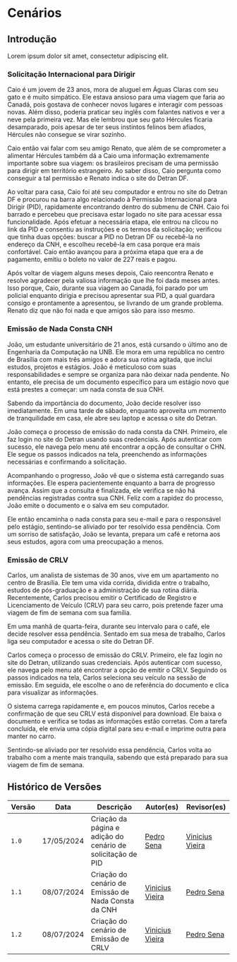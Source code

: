 # Cenários

## Introdução

Lorem ipsum dolor sit amet, consectetur adipiscing elit.

### Solicitação Internacional para Dirigir

Caio é um jovem de 23 anos, mora de aluguel em Águas Claras com seu gato e é muito simpático. Ele estava ansioso para uma viagem que faria ao Canadá, pois gostava de conhecer novos lugares e interagir com pessoas novas. Além disso, poderia praticar seu inglês com falantes nativos e ver a neve pela primeira vez. Mas ele lembrou que seu gato Hércules ficaria desamparado, pois apesar de ter seus instintos felinos bem afiados, Hércules não consegue se virar sozinho. 

Caio então vai falar com seu amigo Renato, que além de se comprometer a alimentar Hércules também dá a Caio uma informação extremamente importante sobre sua viagem: os brasileiros precisam de uma permissão para dirigir em território estrangeiro. Ao saber disso, Caio pergunta como conseguir a tal permissão e Renato indica o site do Detran DF. 

Ao voltar para casa, Caio foi até seu computador e entrou no site do Detran DF e procurou na barra algo relacionado à Permissão Internacional para Dirigir (PID), rapidamente encontrando dentro do submenu de CNH. Caio foi barrado e percebeu que precisava estar logado no site para acessar essa funcionalidade. Após efetuar a necessária etapa, ele entrou na clicou no link da PID e consentiu as instruções e os termos da solicitação; verificou que tinha duas opções: buscar a PID no Detran DF ou recebê-la no endereço da CNH, e escolheu recebê-la em casa porque era mais confortável. Caio então avançou para a próxima etapa que era a de pagamento, emitiu o boleto no valor de 227 reais e pagou.

Após voltar de viagem alguns meses depois, Caio reencontra Renato e resolve agradecer pela valiosa informação que lhe foi dada meses antes. Isso porque, Caio, durante sua viagem ao Canadá, foi parado por um policial enquanto dirigia e precisou apresentar sua PID, a qual guardara consigo e prontamente a apresentou, se livrando de um grande problema. Renato diz que não foi nada e que amigos são para isso mesmo.

### Emissão de Nada Consta CNH

João, um estudante universitário de 21 anos, está cursando o último ano de Engenharia da Computação na UNB. Ele mora em uma república no centro de Brasília com mais três amigos e adora sua rotina agitada, que inclui estudos, projetos e estágios. João é meticuloso com suas responsabilidades e sempre se organiza para não deixar nada pendente. No entanto, ele precisa de um documento específico para um estágio novo que está prestes a começar: um nada consta de sua CNH.

Sabendo da importância do documento, João decide resolver isso imediatamente. Em uma tarde de sábado, enquanto aproveita um momento de tranquilidade em casa, ele abre seu laptop e acessa o site do Detran.

João começa o processo de emissão do nada consta da CNH. Primeiro, ele faz login no site do Detran usando suas credenciais. Após autenticar com sucesso, ele navega pelo menu até encontrar a opção de consultar o CHN. Ele segue os passos indicados na tela, preenchendo as informações necessárias e confirmando a solicitação.

Acompanhando o progresso, João vê que o sistema está carregando suas informações. Ele espera pacientemente enquanto a barra de progresso avança. Assim que a consulta é finalizada, ele verifica se não há pendências registradas contra sua CNH. Feliz com a rapidez do processo, João emite o documento e o salva em seu computador.

Ele então encaminha o nada consta para seu e-mail e para o responsável pelo estágio, sentindo-se aliviado por ter resolvido essa pendência. Com um sorriso de satisfação, João se levanta, prepara um café e retorna aos seus estudos, agora com uma preocupação a menos.

### Emissão de CRLV

Carlos, um analista de sistemas de 30 anos, vive em um apartamento no centro de Brasília. Ele tem uma vida corrida, dividida entre o trabalho, estudos de pós-graduação e a administração de sua rotina diária. Recentemente, Carlos precisou emitir o Certificado de Registro e Licenciamento de Veículo (CRLV) para seu carro, pois pretende fazer uma viagem de fim de semana com sua família.

Em uma manhã de quarta-feira, durante seu intervalo para o café, ele decide resolver essa pendência. Sentado em sua mesa de trabalho, Carlos liga seu computador e acessa o site do Detran DF.

Carlos começa o processo de emissão do CRLV. Primeiro, ele faz login no site do Detran, utilizando suas credenciais. Após autenticar com sucesso, ele navega pelo menu até encontrar a opção de emitir o CRLV. Seguindo os passos indicados na tela, Carlos seleciona seu veículo na sessão de emissão. Em seguida, ele escolhe o ano de referência do documento e clica para visualizar as informações.

O sistema carrega rapidamente e, em poucos minutos, Carlos recebe a confirmação de que seu CRLV está disponível para download. Ele baixa o documento e verifica se todas as informações estão corretas. Com a tarefa concluída, ele envia uma cópia digital para seu e-mail e imprime outra para manter no carro.

Sentindo-se aliviado por ter resolvido essa pendência, Carlos volta ao trabalho com a mente mais tranquila, sabendo que está preparado para sua viagem de fim de semana.


## Histórico de Versões

| Versão | Data       | Descrição                                                   | Autor(es)                                              | Revisor(es)                                            |
| ------ | ---------- | ----------------------------------------------------------- | ------------------------------------------------------ | ------------------------------------------------------ |
| `1.0`  | 17/05/2024 | Criação da página e adição do cenário de solicitação de PID | [Pedro Sena](https://github.com/pedroyen21)            | [Vinicius Vieira](https://github.com/viniciusvieira00) |
| `1.1`  | 08/07/2024 | Criação do cenário de Emissão de Nada Consta da CNH         | [Vinicius Vieira](https://github.com/viniciusvieira00) | [Pedro Sena](https://github.com/pedroyen21)            |
| `1.2`  | 08/07/2024 | Criação do cenário de Emissão de CRLV                       | [Vinicius Vieira](https://github.com/viniciusvieira00) | [Pedro Sena](https://github.com/pedroyen21)            |


